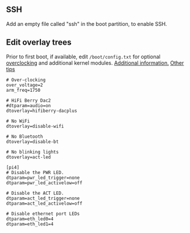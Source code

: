 ## SSH
Add an empty file called "ssh" in the boot partition, to enable SSH. 

## Edit overlay trees
Prior to first boot, if available, edit `/boot/config.txt` for optional [overclocking](https://magpi.raspberrypi.org/articles/how-to-overclock-raspberry-pi-4) and additional kernel modules. [Additional information.](https://friendsoflittleyus.nl/overclocking-raspberry-pi4-on-ubuntu-20-10/)
[Other tips](https://blog.elhacker.net/2021/02/opciones-configurar-raspberry-pi-4-trucos-consejos-wifi-apagar-leds-temperaturas.html)


```
# Over-clocking
over_voltage=2
arm_freq=1750

# HiFi Berry Dac2
#dtparam=audio=on
dtoverlay=hifiberry-dacplus

# No WiFi
dtoverlay=disable-wifi

# No Bluetooth
dtoverlay=disable-bt

# No blinking lights
dtoverlay=act-led

[pi4]
# Disable the PWR LED.
dtparam=pwr_led_trigger=none
dtparam=pwr_led_activelow=off

# Disable the ACT LED.
dtparam=act_led_trigger=none
dtparam=act_led_activelow=off

# Disable ethernet port LEDs
dtparam=eth_led0=4
dtparam=eth_led1=4
```


